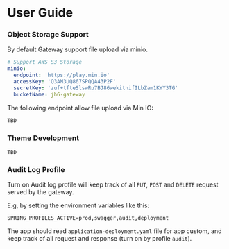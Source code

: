 # User Guide

### Object Storage Support

By default Gateway support file upload via minio.

```yaml
# Support AWS S3 Storage
minio:
  endpoint: 'https://play.min.io'
  accessKey: 'Q3AM3UQ867SPQQA43P2F'
  secretKey: 'zuf+tfteSlswRu7BJ86wekitnifILbZam1KYY3TG'
  bucketName: jh6-gateway
```

The following endpoint allow file upload via Min IO:

`TBD`

### Theme Development

`TBD`

### Audit Log Profile

Turn on Audit log profile will keep track of all `PUT`, `POST` and `DELETE` request served by the gateway.

E.g, by setting the environment variables like this:

`SPRING_PROFILES_ACTIVE=prod,swagger,audit,deployment`

The app should read `application-deployment.yaml` file for app custom, and keep track of all request and response (turn on by profile `audit`).
